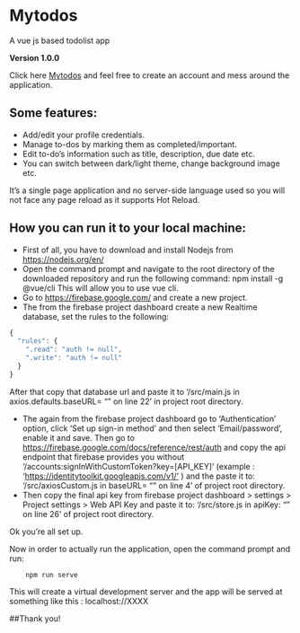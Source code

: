 # Mytodos
A vue js based todolist app

**Version 1.0.0**

Click here [Mytodos](https://mytodos-7797f.firebaseapp.com/) and feel free to create an account and mess around the application.

## Some features: 
-	Add/edit your profile credentials.
-	Manage to-dos by marking them as completed/important.
-	Edit to-do’s information such as title, description, due date etc.
-	You can switch between dark/light theme, change background image etc.

It’s a single page application and no server-side language used so you will not face any page reload as it supports Hot Reload.

## How you can run it to your local machine:
-	First of all, you have to download and install Nodejs from https://nodejs.org/en/
-	Open the command prompt and navigate to the root directory of the downloaded repository and run the following command:
npm install -g @vue/cli
	This will allow you to use vue cli.
-	Go to https://firebase.google.com/ and create a new project.
-	The from the firebase project dashboard create a new Realtime database, set the rules to the following:
```javascript
{
  "rules": {
    ".read": "auth != null",
    ".write": "auth != null"
  }
}
```
After that copy that database url and paste it to ‘/src/main.js in axios.defaults.baseURL= “<your copied url>” on line 22’ in project root directory.
-	The again from the firebase project dashboard go to ‘Authentication’ option, click ‘Set up sign-in method’ and then select ‘Email/password’, enable it and save.
Then go to https://firebase.google.com/docs/reference/rest/auth and copy the api endpoint that firebase provides you without ‘/accounts:signInWithCustomToken?key=[API_KEY]’ (example : ‘https://identitytoolkit.googleapis.com/v1/’ ) and the paste it to:  ‘/src/axiosCustom.js in baseURL= “<your copied api endpoint>” on line 4’ of project root directory.
-	Then copy the final api key from firebase project dashboard > settings > Project settings > Web API Key and paste it to: ‘/src/store.js in apiKey: “<your copied api endpoint>” on line 26’ of project root directory.

Ok you’re all set up.

Now in order to actually run the application, open the command prompt and run:
```
	npm run serve
```
This will create a virtual development server and the app will be served at something like this : localhost://XXXX

##Thank you!







